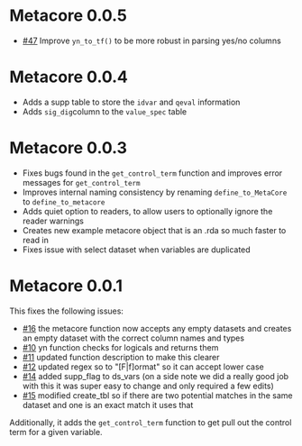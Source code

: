 
# Metacore 0.0.5
- [#47](https://github.com/atorus-research/metacore/issues/47) Improve `yn_to_tf()` to be more robust in parsing yes/no columns

# Metacore 0.0.4
- Adds a supp table to store the `idvar` and `qeval` information 
- Adds `sig_dig`column to the `value_spec` table


# Metacore 0.0.3
- Fixes bugs found in the `get_control_term` function and improves error messages for `get_control_term`
- Improves internal naming consistency by renaming `define_to_MetaCore` to `define_to_metacore`
- Adds quiet option to readers, to allow users to optionally ignore the reader warnings 
- Creates new example metacore object that is an .rda so much faster to read in 
- Fixes issue with select dataset when variables are duplicated 


# Metacore 0.0.1
This fixes the following issues:

- [#16](https://github.com/atorus-research/metacore/issues/16) the metacore function now accepts any empty datasets and creates an empty dataset with the correct column names and types
- [#10](https://github.com/atorus-research/metacore/issues/10) yn function checks for logicals and returns them
- [#11](https://github.com/atorus-research/metacore/issues/11) updated function description to make this clearer
- [#12](https://github.com/atorus-research/metacore/issues/12) updated regex so to "[F|f]ormat" so it can accept lower case
- [#14](https://github.com/atorus-research/metacore/issues/14) added supp_flag to ds_vars (on a side note we did a really good job with this it was super easy to change and only required a few edits)
- [#15](https://github.com/atorus-research/metacore/issues/15) modified create_tbl so if there are two potential matches in the same dataset and one is an exact match it uses that

Additionally, it adds the `get_control_term` function to get pull out the control term for a given variable. 
